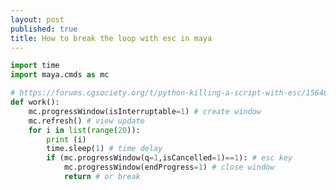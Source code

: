 ```yaml
---
layout: post
published: true
title: How to break the loop with esc in maya
---
```


<script
  type="text/javascript"
  src="https://gist.github.com/ki68/de9a2cfb3e4415be01594fffad4c518d.js"></script>    
  


```python
import time
import maya.cmds as mc

# https://forums.cgsociety.org/t/python-killing-a-script-with-esc/1564682/3
def work():
    mc.progressWindow(isInterruptable=1) # create window   
    mc.refresh() # view update
    for i in list(range(20)):
        print (i)
        time.sleep(1) # time delay
        if (mc.progressWindow(q=1,isCancelled=1)==1): # esc key
            mc.progressWindow(endProgress=1) # close window 
            return # or break
```            
